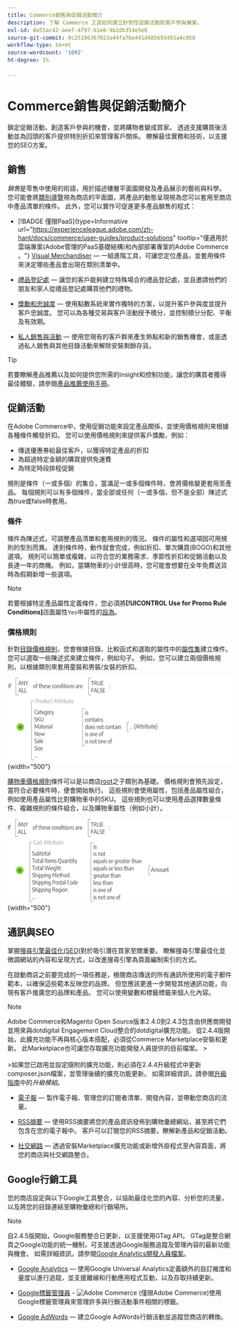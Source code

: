 ```yaml
---
title: Commerce銷售與促銷活動簡介
description: 了解 Commerce 工具如何建立針對性促銷活動和客戶參與機會。
exl-id: 8e55ac42-aeef-4f97-b1e8-9b2db354e5e6
source-git-commit: 9c25196367023a44fa76e441d485693493a4c058
workflow-type: tm+mt
source-wordcount: '1092'
ht-degree: 1%

---
```


# Commerce銷售與促銷活動簡介

鎖定促銷活動，創造客戶參與的機會，並將購物者變成買家。 透過支援購買後活動並為回頭的客戶提供特別折扣來管理客戶關係。 瞭解最佳實務和技術，以支援您的SEO方案。

## 銷售

_銷售_&#x200B;是零售中使用的術語，用於描述樓層平面圖開發及產品展示的藝術與科學。 您可能會將[類別導覽](../catalog/navigation-top.md)視為商店的平面圖，將產品的動態呈現視為您可以套用至商店中產品清單的條件。 此外，您可以實作可促進更多產品銷售的程式：

- [!BADGE 僅限PaaS]{type=Informative url="https://experienceleague.adobe.com/zh-hant/docs/commerce/user-guides/product-solutions" tooltip="僅適用於雲端專案(Adobe管理的PaaS基礎結構)和內部部署專案的Adobe Commerce 。"} [Visual Merchandiser](visual-merchandiser.md) — 一組進階工具，可讓您定位產品，並套用條件來決定哪些產品會出現在類別清單中。

- [禮品登記處](gift-registries.md) — 讓您的客戶能夠建立特殊場合的禮品登記處，並且邀請他們的朋友和家人從禮品登記處購買他們的禮物。

- [獎勵和忠誠度](rewards-loyalty.md) — 使用點數系統來實作獨特的方案，以提升客戶參與度並提升客戶忠誠度。 您可以為各種交易與客戶活動授予積分，並控制積分分配、平衡及有效期。

- [私人銷售與活動](events-private-sales.md) — 使用您現有的客戶群來產生熱點和新的銷售機會，或是透過私人銷售與其他目錄活動來解除安裝剩餘存貨。

>[!TIP]
>
>若要瞭解產品推薦以及如何提供您所需的insight和控制功能，讓您的購買者獲得最佳體驗，請參閱[產品推薦使用手冊](https://experienceleague.adobe.com/docs/commerce/product-recommendations/guide-overview.html?lang=zh-Hant)。

## 促銷活動

在Adobe Commerce中，使用促銷功能來設定產品關係，並使用價格規則來根據各種條件觸發折扣。 您可以使用價格規則來提供客戶獎勵，例如：

- 傳送優惠券給最佳客戶，以獲得特定產品的折扣
- 為超過特定金額的購買提供免運費
- 為特定時段排程促銷

規則是條件（一或多個）的集合，當滿足一或多個條件時，會將價格變更套用至產品。 每個規則可以有多個條件，當全部或任何（一或多個，但不是全部）陳述式為true或false時套用。

### 條件

條件為陳述式，可調整產品清單和套用規則的情況。 條件的屬性和選項因可用規則的型別而異。 達到條件時，動作就會完成，例如折扣、單次購買(BOGO)和其他選項。 規則可以簡單或複雜，以符合您的業務需求、季節性折扣和促銷活動以及長達一年的商機。 例如，當購物車的小計很高時，您可能會想要在全年免費送貨時為假期新增一些選項。

>[!NOTE]
>
>若要根據特定產品屬性定義條件，您必須將&#x200B;**[!UICONTROL Use for Promo Rule Conditions]**&#x200B;店面屬性`Yes`中屬性的[設為](../catalog/attribute-product-create.md)。


### 價格規則

針對[目錄價格規則](price-rules-catalog.md)，您會根據目錄、比較函式和選取的屬性中的[屬性集](../catalog/attribute-sets.md)建立條件。 您可以選取一些陳述式來建立條件，例如句子。 例如，您可以建立兩個價格規則，以根據類別來套用童裝和男裝/女裝的折扣。

![圖表 — 目錄價格規則範例](./assets/diagram-catalog-price-rules.png){width="500"}

[購物車價格規則](price-rules-cart.md)條件可以是以商店[root](../catalog/category-root.md)之子類別為基礎。 價格規則會預先設定，當符合必要條件時，便會開始執行。 這些規則會使用屬性，包括產品屬性組合，例如使用產品屬性比對購物車中的SKU。 這些規則也可以使用產品選擇數量條件、複雜規則的條件組合，以及購物車屬性（例如小計）。

![圖表 — 購物車價格規則範例](./assets/diagram-cart-price-rules.png){width="500"}

## 通訊與SEO

掌握[搜尋引擎最佳化(SEO)](seo-overview.md)對於吸引潛在買家至關重要。 瞭解搜尋引擎最佳化並微調網站的內容和呈現方式，以改進搜尋引擎為頁面編制索引的方式。

在啟動商店之前要完成的一項任務是，檢閱商店傳送的所有通訊所使用的電子郵件範本，以確保這些範本反映您的品牌。 但您應該更進一步開發其他通訊功能，向現有客戶推廣您的品牌和產品。 您可以使用變數和標籤標籤來個人化內容。

>[!NOTE]
>
>Adobe Commerce和Magento Open Source版本2.4.0到2.4.3包含由供應商開發並用來與dotdigital Engagement Cloud整合的dotdigital擴充功能。 從2.4.4版開始，此擴充功能不再與核心版本搭配，必須從Commerce Marketplace安裝和更新。 此Marketplace也可讓您存取擴充功能開發人員提供的目前檔案。
>&#x200B;><br><br>
>&#x200B;>如果您已啟用並設定隨附的擴充功能，則必須在2.4.4升級程式中更新composer.json檔案，並管理後續的擴充功能更新。 如需詳細資訊，請參閱[升級指南](https://experienceleague.adobe.com/docs/commerce-operations/upgrade-guide/modules/upgrade.html?lang=zh-Hant)中的&#x200B;_升級模組_。

- [電子報](newsletters.md) — 製作電子報、管理您的訂閱者清單、開發內容，並帶動您商店的流量。

- [RSS摘要](social-rss.md#rss-feeds) — 使用RSS摘要將您的產品資訊發佈到購物彙總網站，甚至將它們包含在您的電子報中。 客戶可以訂閱您的RSS摘要，瞭解新產品和促銷活動。

- [社交網路](social-rss.md#social-networks) — 透過安裝Marketplace擴充功能或新增外掛程式至內容頁面，將您的商店與社交網路整合。

## Google行銷工具

您的商店設定與以下Google工具整合，以協助最佳化您的內容、分析您的流量，以及將您的目錄連結至購物彙總和行銷場所。

>[!NOTE]
>
>自2.4.5版開始，Google服務整合已更新，以支援使用GTag API。 GTag是整合網頁之Google功能的統一機制，可支援透過Google服務追蹤及管理內容的最新功能與機會。 如需詳細資訊，請參閱[Google Analytics開發人員檔案](https://developers.google.com/analytics/devguides/collection/gtagjs)。

- [Google Analytics](google-analytics.md) — 使用Google Universal Analytics定義額外的自訂維度和量度以進行追蹤，並支援離線和行動應用程式互動，以及存取持續更新。

- [Google標籤管理員](google-tag-manager.md) - ![Adobe Commerce](../assets/adobe-logo.svg) (僅限Adobe Commerce)使用Google標籤管理員來管理許多與行銷活動事件相關的標籤。

- [Google AdWords](google-adwords.md) — 建立Google AdWords行銷活動並追蹤您商店的轉換。
